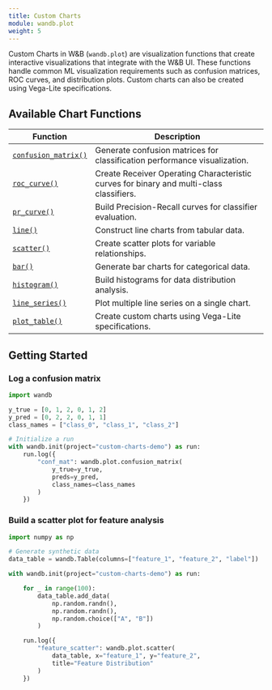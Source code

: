 ```yaml
---
title: Custom Charts
module: wandb.plot
weight: 5
---
```


Custom Charts in W&B (`wandb.plot`) are visualization functions that create interactive visualizations that integrate with the W&B UI. These functions handle common ML visualization requirements such as confusion matrices, ROC curves, and distribution plots. Custom charts can also be created using Vega-Lite specifications.

## Available Chart Functions

| Function | Description |
|----------|-------------|
| [`confusion_matrix()`](./confusion_matrix/) | Generate confusion matrices for classification performance visualization. |
| [`roc_curve()`](./roc_curve/) | Create Receiver Operating Characteristic curves for binary and multi-class classifiers. |
| [`pr_curve()`](./pr_curve/) | Build Precision-Recall curves for classifier evaluation. |
| [`line()`](./line/) | Construct line charts from tabular data. |
| [`scatter()`](./scatter/) | Create scatter plots for variable relationships. |
| [`bar()`](./bar/) | Generate bar charts for categorical data. |
| [`histogram()`](./Histogram/) | Build histograms for data distribution analysis. |
| [`line_series()`](./line_series/) | Plot multiple line series on a single chart. |
| [`plot_table()`](./plot_table/) | Create custom charts using Vega-Lite specifications. |


## Getting Started

### Log a confusion matrix

```python
import wandb

y_true = [0, 1, 2, 0, 1, 2]
y_pred = [0, 2, 2, 0, 1, 1]
class_names = ["class_0", "class_1", "class_2"]

# Initialize a run
with wandb.init(project="custom-charts-demo") as run:
    run.log({
        "conf_mat": wandb.plot.confusion_matrix(
            y_true=y_true, 
            preds=y_pred,
            class_names=class_names
        )
    })
```


### Build a scatter plot for feature analysis
```python
import numpy as np

# Generate synthetic data
data_table = wandb.Table(columns=["feature_1", "feature_2", "label"])

with wandb.init(project="custom-charts-demo") as run:

    for _ in range(100):
        data_table.add_data(
            np.random.randn(), 
            np.random.randn(), 
            np.random.choice(["A", "B"])
        )

    run.log({
        "feature_scatter": wandb.plot.scatter(
            data_table, x="feature_1", y="feature_2",
            title="Feature Distribution"
        )
    })

```
